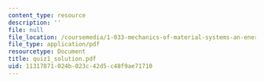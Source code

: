 ```yaml
---
content_type: resource
description: ''
file: null
file_location: /coursemedia/1-033-mechanics-of-material-systems-an-energy-approach-fall-2003/11317871024b023c42d5c48f9ae71710_quiz1_solution.pdf
file_type: application/pdf
resourcetype: Document
title: quiz1_solution.pdf
uid: 11317871-024b-023c-42d5-c48f9ae71710
---
```

